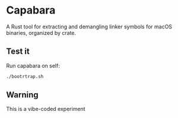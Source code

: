 # Capabara

A Rust tool for extracting and demangling linker symbols for macOS binaries, organized by crate.

## Test it

Run capabara on self:

```bash
./bootrtrap.sh
```

## Warning
This is a vibe-coded experiment

